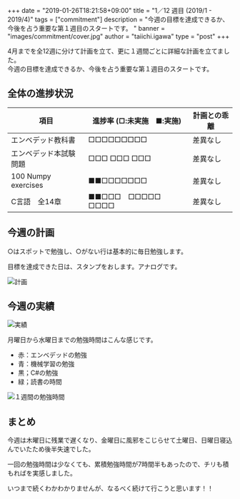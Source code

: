 +++
date = "2019-01-26T18:21:58+09:00"
title = "1／12 週目 (2019/1 - 2019/4)"
tags = ["commitment"]
description = "今週の目標を達成できるか、今後を占う重要な第１週目のスタートです。  "
banner = "images/commitment/cover.jpg"
author = "taiichi.igawa"
type = "post"
+++

4月までを全12週に分けて計画を立て、更に１週間ごとに詳細な計画を立てました。  
今週の目標を達成できるか、今後を占う重要な第１週目のスタートです。  

<!-- more -->

## 全体の進捗状況

| 項目                  | 進捗率 (□:未実施　■:実施) | 計画との乖離 |
|---------------------|------------------|--------|
| エンベデッド教科書           | □□□□□□□□□        | 差異なし   |
| エンベデッド本試験問題         | □□□ □□□ □□□      | 差異なし   |
| 100 Numpy exercises | ■■□□□□□□□        | 差異なし   |
| C言語　全14章            | ■■□□□　□□□□□　□□□□ | 差異なし   |

## 今週の計画

○はスポットで勉強し、○がない行は基本的に毎日勉強します。

目標を達成できた日は、スタンプをおします。アナログです。

![計画](/images/commitment/week11_plan.jpeg)

## 今週の実績

![実績](/images/commitment/week11_done.jpeg)

月曜日から水曜日までの勉強時間はこんな感じです。

* 赤：エンベデッドの勉強
* 青：機械学習の勉強
* 黒；C#の勉強
* 緑；読書の時間

![１週間の勉強時間](/images/commitment/week11_chart.png)

## まとめ

今週は木曜日に残業で遅くなり、金曜日に風邪をこじらせて土曜日、日曜日寝込んでいたため後半失速でした。

一回の勉強時間は少なくても、累積勉強時間が7時間半もあったので、チリも積もればを実感しました。

いつまで続くわかわかりませんが、なるべく続けて行こうと思います！！

